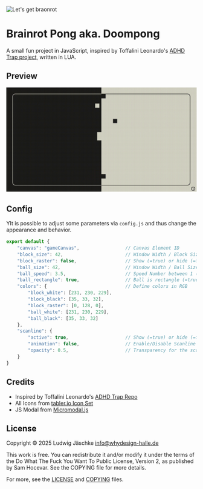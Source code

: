 ![Let's get braonrot](https://media3.giphy.com/media/v1.Y2lkPTc5MGI3NjExMzA3aHZtNzVvdm5lM2h6OTNqZTdiOW0xODR4bmFybjM2dWJpNzZubyZlcD12MV9pbnRlcm5hbF9naWZfYnlfaWQmY3Q9Zw/BBkKEBJkmFbTG/giphy.gif)

# Brainrot Pong aka. Doompong

A small fun project in JavaScript, inspired by Toffalini Leonardo's [ADHD Trap project](https://github.com/leonardo-toffalini/adhd-trap), written in LUA.

## Preview

![Brainrot Pong Preview](./images/preview.gif)

## Config

YIt is possible to adjust some parameters via ``config.js`` and thus change the appearance and behavior.

```js
export default {
    "canvas": "gameCanvas",                 // Canvas Element ID
    "block_size": 42,                       // Window Width / Block Size
    "block_raster": false,                  // Show (=true) or hide (=false) raster lines
    "ball_size": 42,                        // Window Width / Ball Size
    "ball_speed": 3.5,                      // Speed Number between 1 (slow) and 10 (fast)
    "ball_rectangle": true,                 // Ball is rectangle (=true) or circle (=false)
    "colors": {                             // Define colors in RGB
        "block_white": [231, 230, 229],
        "block_black": [35, 33, 32],
        "block_raster": [0, 128, 0],
        "ball_white": [231, 230, 229],
        "ball_black": [35, 33, 32]
    },
    "scanline": {
        "active": true,                     // Show (=true) or hide (=false) CRT-Scanlines
        "animation": false,                 // Enable/Disable Scanline Flicking Animation (requires active=true)
        "opacity": 0.5,                     // Transparency for the scanlines from 0 to 1
    }
}
```

## Credits

- Inspired by Toffalini Leonardo's [ADHD Trap Repo](https://github.com/leonardo-toffalini/adhd-trap)
- All Icons from [tabler.io Icon Set](https://tabler.io/icons)
- JS Modal from [Micromodal.js](https://micromodal.vercel.app/)

## License

Copyright © 2025 Ludwig Jäschke <info@whydesign-halle.de>

This work is free. You can redistribute it and/or modify it under the 
terms of the Do What The Fuck You Want To Public License, Version 2,
as published by Sam Hocevar. See the COPYING file for more details.

For more, see the [LICENSE](./LICENSE.md) and [COPYING](./COPYING.md) files.